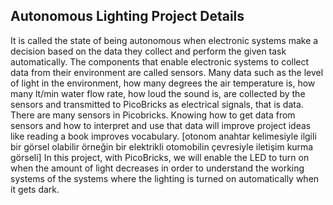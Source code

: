 ## Autonomous Lighting Project Details

It is called the state of being autonomous when electronic systems make a decision based on the data they collect and perform the given task automatically. The components that enable electronic systems to collect data from their environment are called sensors. Many data such as the level of light in the environment, how many degrees the air temperature is, how many lt/min water flow rate, how loud the sound is, are collected by the sensors and transmitted to PicoBricks as electrical signals, that is data. There are many sensors in Picobricks. Knowing how to get data from sensors and how to interpret and use that data will improve project ideas like reading a book improves vocabulary. [otonom anahtar kelimesiyle ilgili bir görsel olabilir örneğin bir elektrikli otomobilin çevresiyle iletişim kurma görseli] In this project, with PicoBricks, we will enable the LED to turn on when the amount of light decreases in order to understand the working systems of the systems where the lighting is turned on automatically when it gets dark.

